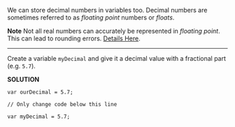 We can store decimal numbers in variables too. Decimal numbers are sometimes referred to as *floating point* numbers or *floats*.

**Note**
Not all real numbers can accurately be represented in *floating point*. This can lead to rounding errors. [Details Here](https://en.wikipedia.org/wiki/Floating_point#Accuracy_problems).

---

Create a variable `myDecimal` and give it a decimal value with a fractional part (e.g. `5.7`).

**SOLUTION**

```
var ourDecimal = 5.7;

// Only change code below this line

var myDecimal = 5.7;
```
